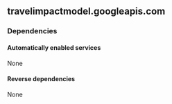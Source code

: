 ## travelimpactmodel.googleapis.com

### Dependencies

#### Automatically enabled services

None

#### Reverse dependencies

None
